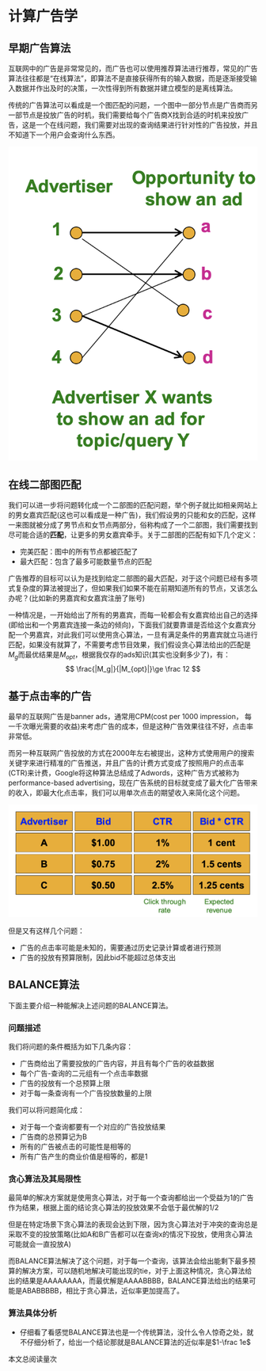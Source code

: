 # 计算广告学

## 早期广告算法

互联网中的广告是非常常见的，而广告也可以使用推荐算法进行推荐，常见的广告算法往往都是“在线算法”，即算法不是直接获得所有的输入数据，而是逐渐接受输入数据并作出及时的决策，一次性得到所有数据并建立模型的是离线算法。

传统的广告算法可以看成是一个图匹配的问题，一个图中一部分节点是广告商而另一部节点是投放广告的时机，我们需要给每个广告商X找到合适的时机来投放广告，这是一个在线问题，我们需要对出现的查询结果进行针对性的广告投放，并且不知道下一个用户会查询什么东西。

![image-20210809233458854](./static/image-20210809233458854.png)
## 在线二部图匹配

我们可以进一步将问题转化成一个二部图的匹配问题，举个例子就比如相亲网站上的男女嘉宾匹配(这也可以看成是一种广告)，我们假设男的只能和女的匹配，这样一来图就被分成了男节点和女节点两部分，俗称构成了一个二部图，我们需要找到尽可能合适的**匹配**，让更多的男女嘉宾牵手。关于二部图的匹配有如下几个定义：

- 完美匹配：图中的所有节点都被匹配了
- 最大匹配：包含了最多可能数量节点的匹配

广告推荐的目标可以认为是找到给定二部图的最大匹配，对于这个问题已经有多项式复杂度的算法被提出了，但如果我们如果不能在前期知道所有的节点，又该怎么办呢？(比如新的男嘉宾和女嘉宾注册了账号)

一种情况是，一开始给出了所有的男嘉宾，而每一轮都会有女嘉宾给出自己的选择(即给出和一个男嘉宾连接一条边的倾向)，下面我们就要靠谱是否给这个女嘉宾分配一个男嘉宾，对此我们可以使用贪心算法，一旦有满足条件的男嘉宾就立马进行匹配，如果没有就算了，不需要考虑节目效果，我们假设贪心算法给出的匹配是$M_g$而最优结果是$M_{opt}$，根据我仅存的ads知识(其实也没剩多少了)，有：
$$
\frac{|M_g|}{|M_{opt}|}\ge \frac 12
$$

## 基于点击率的广告

最早的互联网广告是banner ads，通常用CPM(cost per 1000 impression， 每一千次曝光需要的收益)来考虑广告的成本，但是这种广告效果往往不好，点击率非常低。

而另一种互联网广告投放的方式在2000年左右被提出，这种方式使用用户的搜索关键字来进行精准的广告推送，并且广告的计费方式变成了按照用户的点击率(CTR)来计费，Google将这种算法总结成了Adwords，这种广告方式被称为performance-based advertising，现在广告系统的目标就变成了最大化广告带来的收入，即最大化点击率，我们可以用单次点击的期望收入来简化这个问题。

![image-20210810000832663](static/image-20210810000832663.png)

但是又有这样几个问题：

- 广告的点击率可能是未知的，需要通过历史记录计算或者进行预测
- 广告的投放有预算限制，因此bid不能超过总体支出

## BALANCE算法

下面主要介绍一种能解决上述问题的BALANCE算法。

### 问题描述

我们将问题的条件概括为如下几条内容：

- 广告商给出了需要投放的广告内容，并且有每个广告的收益数据
- 每个广告-查询的二元组有一个点击率数据
- 广告的投放有一个总预算上限
- 对于每一条查询有一个广告投放数量的上限

我们可以将问题简化成：

- 对于每一个查询都要有一个对应的广告投放结果
- 广告商的总预算记为B
- 所有的广告被点击的可能性是相等的
- 所有广告产生的商业价值是相等的，都是1

### 贪心算法及其局限性

最简单的解决方案就是使用贪心算法，对于每一个查询都给出一个受益为1的广告作为结果，根据上面的结论贪心算法的投放效果不会低于最优解的1/2

但是在特定场景下贪心算法的表现会达到下限，因为贪心算法对于冲突的查询总是采取不变的投放策略(比如A和B广告都可以在查询x的情况下投放，使用贪心算法可能就会一直投放A)

而BALANCE算法解决了这个问题，对于每一个查询，该算法会给出能剩下最多预算的解决方案，可以随机地解决可能出现的tie，对于上面这种情况，贪心算法给出的结果是AAAAAAAA，而最优解是AAAABBBB，BALANCE算法给出的结果可能是ABABBBBB，相比于贪心算法，近似率更加提高了。

### 算法具体分析

- 仔细看了看感觉BALANCE算法也是一个传统算法，没什么令人惊奇之处，就不仔细分析了，给出一个结论那就是BALANCE算法的近似率是$1-\frac 1e$



<span id=busuanzi_container_page_pv>本文总阅读量<span id=busuanzi_value_page_pv></span>次</span>


